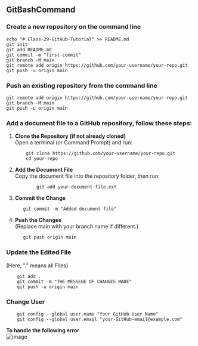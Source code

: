 ## GitBashCommand
### Create a new repository on the command line  
```
echo "# Class-29-GitHub-Tutorial" >> README.md
git init
git add README.md
git commit -m "first commit"
git branch -M main
git remote add origin https://github.com/your-username/your-repo.git 
git push -u origin main

```
### Push an existing repository from the command line  
```
git remote add origin https://github.com/your-username/your-repo.git
git branch -M main
git push -u origin main
```

### Add a document file to a GitHub repository, follow these steps:
1.  **Clone the Repository (if not already cloned)**  
        Open a terminal (or Command Prompt) and run:
      
            git clone https://github.com/your-username/your-repo.git      
            cd your-repo

2.  **Add the Document File**  
           Copy the document file into the repository folder, then run:
    
                git add your-document-file.ext
  
3.  **Commit the Change**
   
           git commit -m "Added document file"

  
4.  **Push the Changes**  
           (Replace main with your branch name if different.)

           git push origin main  

### Update the Edited File 
(Here, "." means all Files)
        
        git add . 
        git commit -m "THE MESSEGE OF CHANGES MADE" 
        git push -u origin main
        
### Change User
        git config --global user.name "Your GitHub User Name"
        git config --global user.email "your-GitHub-email@example.com"
**To handle the following error**       
![image](https://github.com/user-attachments/assets/2b45ca6a-f31e-40ad-a813-cd6110e30350)



   
   

 
